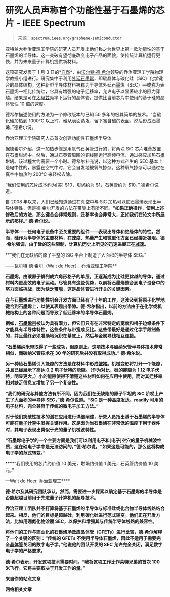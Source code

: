 <!--yml

分类：未分类

日期：2024-05-27 14:55:56

-->

# 研究人员声称首个功能性基于石墨烯的芯片 - IEEE Spectrum

> 来源：[`spectrum.ieee.org/graphene-semiconductor`](https://spectrum.ieee.org/graphene-semiconductor)

亚特兰大乔治亚理工学院的研究人员开发出他们称之为世界上第一款功能性的基于石墨烯的半导体。这一突破有望彻底改变电子产品的面貌，使传统计算机运行更快，并为未来量子计算机提供新材料。

这项研究发表于 1 月 3 日的*[自然](https://www.nature.com/articles/s41586-023-06811-0.epdf?sharing_token=63dOXeqzwcz5dCsrIo3TmNRgN0jAjWel9jnR3ZoTv0Mk9sT-x6tC4Rl7pLb2XsMtCLW-zV3dUDHJA5r4iJpAz3hD2JqvFPiFGk-_s_spjoJwuE2-TNBA4IVFG2WOV814NY9PqJ9yrLbZo4F28px7DIK70H08ETunekEsC_iuXuafEjnh7_V_xVINx4nUFMII-qHJq4KltgH8d8-PLFPVDs6evelDIh4GK-nrzbOnaPloYlmcX4wqeE6vBmRNqxrWxgGfevjXYMKNy_kqTn9KmqD3GplkC-KMt-zig6F1A-3r5-gJJlLKInKg3shnR-5WkOpCsJu3TLXa6uRmnXQyzeoYb-pWw7zLCpsobNpa_j4%3D&tracking_referrer=www.livescience.com)*，由[沃尔特·德·希尔](https://physics.gatech.edu/user/walter-de-heer)领导的乔治亚理工学院物理学教授小组进行。研究集中于利用[外延石墨烯](https://spectrum.ieee.org/graphene-makes-infinite-copies-of-exotic-semiconductor-wafers)，即碳晶体与碳化硅（SiC）化学键合的晶体结构。这种新型半导体材料被称为半导体外延石墨烯（SEC）—或称为表石墨烯—相比传统硅，它具有增强的电子迁移率，允许电子以显著较小的阻力穿越。结果是可在[太赫兹](https://spectrum.ieee.org/tag/terahertz)频率下运行的晶体管，提供比当前芯片中使用的基于硅的晶体管快 10 倍的速度。

德希尔描述使用的方法为一个修改版本的已知 50 多年的极其简单的技术。“当碳化硅加热到 1000°C 以上时，硅从表面蒸发，留下富含碳的表面，然后形成石墨烯，”德希尔说。

乔治亚理工学院研究人员首次创建功能性石墨烯半导体

据德希尔介绍，这一加热步骤是用氩气石英管进行的，将两块 SiC 芯片堆叠放置在石墨坩埚中。然后，通过石英管周围的铜线圈运行高频电流，通过感应加热石墨坩埚。该过程大约需要一个小时。德希尔补充说，以这种方式产生的 SEC 基本上是电中性的，暴露在空气中时，它会自发地被氧气掺杂。这种氧气掺杂可以通过在真空中加热约 200°C 来轻松去除。

“我们使用的芯片成本约为[美] $10，坩埚约为 $1，石英管约为 $10，” 德希尔说道。

自 2008 年以来，人们已经知道通过在真空中与 SiC 加热可以使石墨烯表现出半导体特性，但是德·希尔开发的方法在带隙上有所不同。**“如果正确操作，使用上述修改后的方法，那么键合会非常规则，迁移率也会非常大，正如我们在论文中所展示的那样。” 德·希尔说。**

**半导体——任何电子设备中至关重要的组件——表现出导体和绝缘体的特性。然而，硅作为[半导体](https://spectrum.ieee.org/topic/semiconductors/)的主要材料，在速度、热量产生和微型化方面已经接近极限。德·希尔强调，由于硅的这些限制，计算机历史上所见的迅速进展正在[减速](https://spectrum.ieee.org/the-moores-law-machine)。**

**“我们在无缺陷的原子平整的 SiC 平台上制造了大面积的半导体 SEC。”

——瓦尔特·德·希尔（Walt de Heer），乔治亚理工学院**

**石墨烯，由碳原子排列成六角形格子的单层，正逐渐成为比硅更优越的导体，通过材料内更高效的电子运动。尽管具有这些优势，以前将石墨烯整合到电子设备中的努力面临挑战，因为缺乏[带隙](https://spectrum.ieee.org/samsung-creates-a-graphene-transistor-with-a-band-gap-and-electron-mobility)，这是晶体管进行开关的关键因素。**

**在与石墨烯进行功能性机会开发方面已经有了十年的工作，这涉及到将原子化学地键合到石墨烯上，以使其表现出带隙。德·希尔指出，以前的方法由于在化学或机械结构上的各种问题而导致了低迁移率的半导体石墨烯。**

**例如，[石墨烯带](https://spectrum.ieee.org/potential-of-graphene-nanoribbons-in-electronics-gets-a-boost)被认为具有潜力，但它们只有在非常特定的宽度和椅子边缘条件下才能具有半导体特性，这些条件与带宽成反比。这些带最好是通过化学手段制备的，并且最终必须准确地沉积在基底上，然后与金属导线相互连接。**

**“石墨烯纳米带取得了一些成功，但原则上，这项技术与碳纳米管半导体技术非常相似，而碳纳米管技术在 30 年的研究后并没有取得成功。” 德·希尔说。**

**另一种给石墨烯引入能隙的方法是在材料中形成[皱褶](https://spectrum.ieee.org/the-new-wrinkle-in-graphene-is-wrinkles)。机械变形将打开一个能隙，并且已经展示了高达 0.2 电子伏特的能隙。（作为对比，硅的能隙为 1.12 电子伏特，明显更大。）小的能隙使得不清楚这些材料如何在应用中使用，而对其迁移率相对缺乏信息又增加了另一个复杂性。**

**“我们的研究与其他方法有所不同，因为我们在无缺陷的原子平坦的 SiC 阶梯上产生了大面积的半导体 SEC，”德·希尔说道。“SiC 是一种高度发达、readily 可用的电子材料，完全兼容于传统的微电子加工方法。”**

**对于他们突破性技术的潜在应用进行详细阐述，研究人员指出基于石墨烯的半导体可能在[量子计算](https://spectrum.ieee.org/tag/quantum-computing)中发挥关键作用。这是因为当石墨烯在非常低的温度下用于器件时，其电子表现出类似于光的量子机械波特性。**

**“石墨烯电子学的一个主要方面是我们可以利用电子和[电子]空穴的量子机械波性质，这在硅电子学中是无法访问的，”德·希尔说。“如果这是可能的，那么这将构成电子学的范式转变。”**

****“我们使用的芯片约价值 10 美元，坩埚约价值 1 美元，石英管约价值 10 美元。”

—Walt de Heer, 乔治亚理工****

****德·希尔及其研究团队承认，然而，需要进一步探索以确定基于石墨烯的半导体是否能超越目前用于先进量子计算机的超导技术。****

****乔治亚理工团队并不打算将基于石墨烯的半导体与标准硅或化合物半导体线路结合起来。相反，他们的目标是超越硅，利用碳化硅进行范式转变。他们正在开发方法，比如用硼氮化物涂覆 SEC，以保护和增强其与传统半导体线路的兼容性。****

****将他们的工作与商业化的石墨烯场效应晶体管（GFETs）进行比较，德·希尔解释了一个关键的区别：“传统的 GFETs 不使用半导体石墨烯，因此不适用于需要完全[晶体管](https://spectrum.ieee.org/tag/transistor)关闭的数字电子学。”他说他的团队开发的 SEC 允许完全关闭，满足数字电子学的严格要求。****

****德·希尔表示，开发这项技术需要时间。“我将这项工作比作莱特兄弟的首次 100 米飞行。它将主要取决于开发工作的量。”****

****来自你的站点文章****

****网络相关文章****
